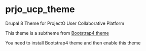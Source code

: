 # prjo_ucp_theme
Drupal 8 Theme for ProjectO User Collaborative Platform

This theme is a subtheme from [Bootstrap4 theme](https://www.drupal.org/project/bootstrap4)

You need to install Bootstrap4 theme and then enable this theme
